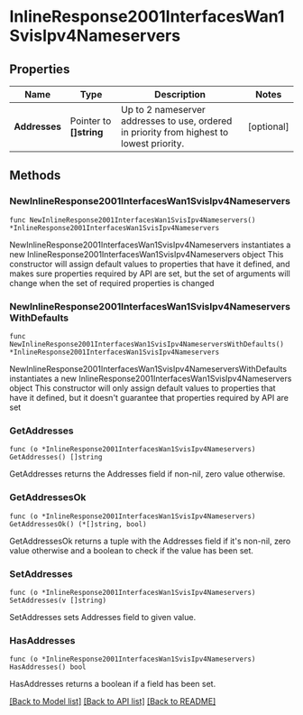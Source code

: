 # InlineResponse2001InterfacesWan1SvisIpv4Nameservers

## Properties

Name | Type | Description | Notes
------------ | ------------- | ------------- | -------------
**Addresses** | Pointer to **[]string** | Up to 2 nameserver addresses to use, ordered in priority from highest to lowest priority. | [optional] 

## Methods

### NewInlineResponse2001InterfacesWan1SvisIpv4Nameservers

`func NewInlineResponse2001InterfacesWan1SvisIpv4Nameservers() *InlineResponse2001InterfacesWan1SvisIpv4Nameservers`

NewInlineResponse2001InterfacesWan1SvisIpv4Nameservers instantiates a new InlineResponse2001InterfacesWan1SvisIpv4Nameservers object
This constructor will assign default values to properties that have it defined,
and makes sure properties required by API are set, but the set of arguments
will change when the set of required properties is changed

### NewInlineResponse2001InterfacesWan1SvisIpv4NameserversWithDefaults

`func NewInlineResponse2001InterfacesWan1SvisIpv4NameserversWithDefaults() *InlineResponse2001InterfacesWan1SvisIpv4Nameservers`

NewInlineResponse2001InterfacesWan1SvisIpv4NameserversWithDefaults instantiates a new InlineResponse2001InterfacesWan1SvisIpv4Nameservers object
This constructor will only assign default values to properties that have it defined,
but it doesn't guarantee that properties required by API are set

### GetAddresses

`func (o *InlineResponse2001InterfacesWan1SvisIpv4Nameservers) GetAddresses() []string`

GetAddresses returns the Addresses field if non-nil, zero value otherwise.

### GetAddressesOk

`func (o *InlineResponse2001InterfacesWan1SvisIpv4Nameservers) GetAddressesOk() (*[]string, bool)`

GetAddressesOk returns a tuple with the Addresses field if it's non-nil, zero value otherwise
and a boolean to check if the value has been set.

### SetAddresses

`func (o *InlineResponse2001InterfacesWan1SvisIpv4Nameservers) SetAddresses(v []string)`

SetAddresses sets Addresses field to given value.

### HasAddresses

`func (o *InlineResponse2001InterfacesWan1SvisIpv4Nameservers) HasAddresses() bool`

HasAddresses returns a boolean if a field has been set.


[[Back to Model list]](../README.md#documentation-for-models) [[Back to API list]](../README.md#documentation-for-api-endpoints) [[Back to README]](../README.md)


